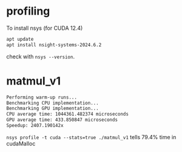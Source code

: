# profiling

To install nsys (for CUDA 12.4)
```bash
apt update
apt install nsight-systems-2024.6.2
```

check with `nsys --version`.


# matmul_v1

```bash
Performing warm-up runs...
Benchmarking CPU implementation...
Benchmarking GPU implementation...
CPU average time: 1044361.482374 microseconds
GPU average time: 433.850847 microseconds
Speedup: 2407.190142x
```
`nsys profile -t cuda --stats=true ./matmul_v1` tells 
79.4% time in cudaMalloc



